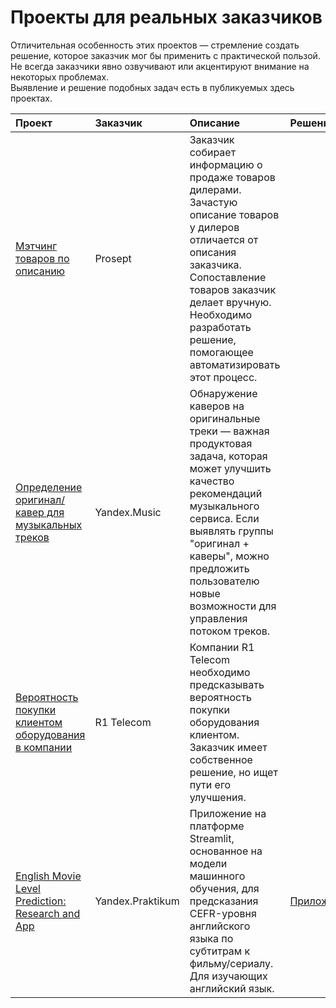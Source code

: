 # Проекты для реальных заказчиков

Отличительная особенность этих проектов — стремление создать решение, которое заказчик мог бы применить с практической пользой.  
Не всегда заказчики явно озвучивают или акцентируют внимание на некоторых проблемах.  
Выявление и решение подобных задач есть в публикуемых здесь проектах.


| Проект                | Заказчик    | Описание              | Решение         |
|:----------------------|:------------|:----------------------|:----------------|
| [Мэтчинг товаров по описанию](https://github.com/Nanobelka/prosept_matching) | Prosept | Заказчик собирает информацию о продаже товаров дилерами. Зачастую описание товаров у дилеров отличается от описания заказчика. Сопоставление товаров заказчик делает вручную. Необходимо разработать решение, помогающее автоматизировать этот процесс. |   |
| [Определение оригинал/кавер для музыкальных треков](https://github.com/Nanobelka/Yandex_Music_original_detection) | Yandex.Music | Обнаружение каверов на оригинальные треки — важная продуктовая задача, которая может улучшить качество рекомендаций музыкального сервиса. Если выявлять группы "оригинал + каверы", можно предложить пользователю новые возможности для управления потоком треков. |   |
| [Вероятность покупки клиентом оборудования в компании](https://github.com/Nanobelka/R1_2800_features) | R1 Telecom | Компании R1 Telecom необходимо предсказывать вероятность покупки оборудования клиентом. Заказчик имеет собственное решение, но ищет пути его улучшения. |   |
| [English Movie Level Prediction: Research and App](https://github.com/Nanobelka/english_subtitles_level) | Yandex.Praktikum | Приложение на платформе Streamlit, основанное на модели машинного обучения, для предсказания CEFR-уровня английского языка по субтитрам к фильму/сериалу. Для изучающих английский язык. | [Приложение](https://movie-level.streamlit.app/) |
